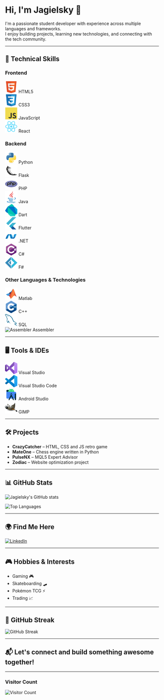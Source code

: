# Hi, I'm Jagielsky 👋

I'm a passionate student developer with experience across multiple languages and frameworks.  
I enjoy building projects, learning new technologies, and connecting with the tech community.

---

## 🚀 Technical Skills

### Frontend
<img src="https://raw.githubusercontent.com/devicons/devicon/master/icons/html5/html5-original.svg" alt="HTML5" width="40" height="40" /> HTML5  
<img src="https://raw.githubusercontent.com/devicons/devicon/master/icons/css3/css3-original.svg" alt="CSS3" width="40" height="40" /> CSS3  
<img src="https://raw.githubusercontent.com/devicons/devicon/master/icons/javascript/javascript-original.svg" alt="JavaScript" width="40" height="40" /> JavaScript  
<img src="https://raw.githubusercontent.com/devicons/devicon/master/icons/react/react-original.svg" alt="React" width="40" height="40" /> React

### Backend
<img src="https://raw.githubusercontent.com/devicons/devicon/master/icons/python/python-original.svg" alt="Python" width="40" height="40" /> Python  
<img src="https://raw.githubusercontent.com/devicons/devicon/master/icons/flask/flask-original.svg" alt="Flask" width="40" height="40" /> Flask  
<img src="https://raw.githubusercontent.com/devicons/devicon/master/icons/php/php-original.svg" alt="PHP" width="40" height="40" /> PHP  
<img src="https://raw.githubusercontent.com/devicons/devicon/master/icons/java/java-original.svg" alt="Java" width="40" height="40" /> Java  
<img src="https://raw.githubusercontent.com/devicons/devicon/master/icons/dart/dart-original.svg" alt="Dart" width="40" height="40" /> Dart  
<img src="https://raw.githubusercontent.com/devicons/devicon/master/icons/flutter/flutter-original.svg" alt="Flutter" width="40" height="40" /> Flutter  
<img src="https://raw.githubusercontent.com/devicons/devicon/master/icons/dot-net/dot-net-original.svg" alt=".NET" width="40" height="40" /> .NET  
<img src="https://raw.githubusercontent.com/devicons/devicon/master/icons/csharp/csharp-original.svg" alt="C#" width="40" height="40" /> C#  
<img src="https://raw.githubusercontent.com/devicons/devicon/master/icons/fsharp/fsharp-original.svg" alt="F#" width="40" height="40" /> F#

### Other Languages & Technologies
<img src="https://raw.githubusercontent.com/devicons/devicon/master/icons/matlab/matlab-original.svg" alt="Matlab" width="40" height="40" /> Matlab  
<img src="https://raw.githubusercontent.com/devicons/devicon/master/icons/cplusplus/cplusplus-original.svg" alt="C++" width="40" height="40" /> C++  
<img src="https://raw.githubusercontent.com/devicons/devicon/master/icons/mysql/mysql-original.svg" alt="SQL" width="40" height="40" /> SQL  
<img src="https://raw.githubusercontent.com/devicons/devicon/master/icons/terminal/terminal-original.svg" alt="Assembler" width="40" height="40" /> Assembler

---

## 🖥️ Tools & IDEs

<img src="https://raw.githubusercontent.com/devicons/devicon/master/icons/visualstudio/visualstudio-original.svg" alt="Visual Studio" width="40" height="40" /> Visual Studio  
<img src="https://raw.githubusercontent.com/devicons/devicon/master/icons/vscode/vscode-original.svg" alt="VS Code" width="40" height="40" /> Visual Studio Code  
<img src="https://raw.githubusercontent.com/devicons/devicon/master/icons/androidstudio/androidstudio-original.svg" alt="Android Studio" width="40" height="40" /> Android Studio  
<img src="https://raw.githubusercontent.com/devicons/devicon/master/icons/gimp/gimp-original.svg" alt="GIMP" width="40" height="40" /> GIMP

---

## 🛠️ Projects

- **CrazyCatcher** – HTML, CSS and JS retro game  
- **MateOne** – Chess engine written in Python  
- **PulseNX** – MQL5 Expert Advisor  
- **Zodiac** – Website optimization project  

---

## 📊 GitHub Stats

![Jagielsky's GitHub stats](https://github-readme-stats.vercel.app/api?username=jagielsky&show_icons=true&theme=radical)

![Top Languages](https://github-readme-stats.vercel.app/api/top-langs/?username=jagielsky&layout=compact&theme=radical)

---

## 🌍 Find Me Here

[![LinkedIn](https://img.shields.io/badge/LinkedIn-%230077B5.svg?style=for-the-badge&logo=linkedin&logoColor=white)](https://www.linkedin.com/in/jagielsky/)

---

## 🎮 Hobbies & Interests

- Gaming 🎮  
- Skateboarding 🛹  
- Pokémon TCG ⚡  
- Trading 📈  

---

## 📅 GitHub Streak

![GitHub Streak](https://github-readme-streak-stats.herokuapp.com/?user=jagielsky&theme=radical)

---

## 📬 Let's connect and build something awesome together!

---

### Visitor Count

![Visitor Count](https://profile-counter.glitch.me/jagielsky/count.svg)
